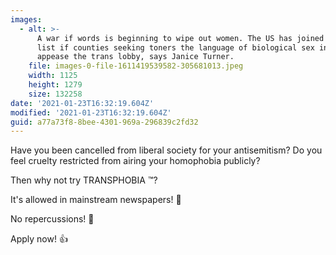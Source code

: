```yaml
---
images:
  - alt: >-
      A war if words is beginning to wipe out women. The US has joined a growing
      list if counties seeking toners the language of biological sex in order to
      appease the trans lobby, says Janice Turner. 
    file: images-0-file-1611419539582-305681013.jpeg
    width: 1125
    height: 1279
    size: 132258
date: '2021-01-23T16:32:19.604Z'
modified: '2021-01-23T16:32:19.604Z'
guid: a77a73f8-8bee-4301-969a-296839c2fd32
---
```

Have you been cancelled from liberal society for your antisemitism? Do you feel cruelty restricted from airing your homophobia publicly? 

Then why not try TRANSPHOBIA ™️? 

It's allowed in mainstream newspapers! 📰

No repercussions! 🍾

Apply now! 👍
